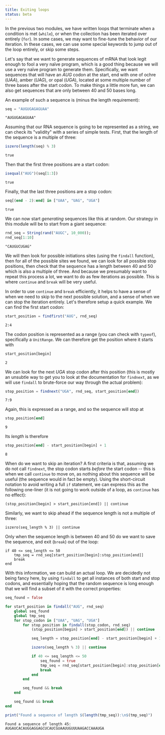 ```yaml
---
title: Exiting loops
status: beta
---
```


In the previous two modules, we have written loops that terminate when a
condition is met (`while`), or when the collection has been iterated over
entirely (`for`). In some cases, we may want to fine-tune the behavior of our
iteration. In these cases, we can use some special keywords to jump out of the
loop entirely, or skip some steps.

Let's say that we want to generate sequences of mRNA that look legit enough to
fool a very naïve program, which is a good thing because we will use a very
naïve program to generate them. Specifically, we want sequences that will have
an *AUG* codon at the start, end with one of ochre (*UAA*), amber (*UAG*), or
opal (*UGA*), located at some multiple number of three bases after the start
codon. To make things a little more fun, we can also get sequences that are
only between 40 and 50 bases long.

An example of such a sequence is (minus the length requirement):

````julia
seq = "AUGUGAGAGUAA"
````

````
"AUGUGAGAGUAA"
````

Assuming that our RNA sequence is going to be represented as a string, we can
check its "validity" with a series of simple tests. First, that the length of
the sequence is a multiple of three:

````julia
iszero(length(seq) % 3)
````

````
true
````

Then that the first three positions are a start codon:

````julia
isequal("AUG")(seq[1:3])
````

````
true
````

Finally, that the last three positions are a stop codon:

````julia
seq[(end - 2):end] in ["UAA", "UAG", "UGA"]
````

````
true
````

We can now start *generating* sequences like this at random. Our strategy in
this module will be to start from a giant sequence:

````julia
rnd_seq = String(rand("AUGC", 10_000));
rnd_seq[1:10]
````

````
"CAUGUCUGAG"
````

We will then look for possible initiations sites (using the `findall`
function), then for all of the possible sites we found, we can look for all
possible stop positions, then check that the sequence has a length between 40
and 50 which is also a multiple of three. And because we presumably want to
repeat this process a lot, we want to do as few iterations as possible. This
is where `continue` and `break` will be very useful.

In order to use `continue` and `break` efficiently, it helps to have a sense
of when we need to skip to the next possible solution, and a sense of when we
can stop the iteration entirely. Let's therefore setup a quick example. We can
find the first start codon:

````julia
start_position = findfirst("AUG", rnd_seq)
````

````
2:4
````

The codon position is represented as a range (you can check with `typeof`),
specifically a `UnitRange`. We can therefore get the position where it starts
with

````julia
start_position[begin]
````

````
2
````

We can look for the next *UGA* stop codon after this position (this is mostly
an unsubtle way to get you to look at the documentation for `findnext`, as we
will use `findall` to brute-force our way through the actual problem):

````julia
stop_position = findnext("UGA", rnd_seq, start_position[end])
````

````
7:9
````

Again, this is expressed as a range, and so the sequence will stop at

````julia
stop_position[end]
````

````
9
````

Its *length* is therefore

````julia
stop_position[end] - start_position[begin] + 1
````

````
8
````

When do we want to skip an iteration? A first criteria is that, assuming we do
not call `findnext`, the stop codon starts *before* the start codon -- this is
when we call `continue` to move on, as nothing about this sequence will be
useful (the sequence would in fact be empty). Using the short-circuit notation
to avoid writing a full `if` statement, we can express this as the following
one-liner (it is not going to work outside of a loop, as `continue` has no
effect):

~~~
(stop_position[begin] > start_position[end]) || continue
~~~

Similarly, we want to skip ahead if the sequence length is not a multiple of
three:

~~~
iszero(seq_length % 3) || continue
~~~

Only when the sequence length is between 40 and 50 do we want to save the
sequence, and exit (`break`) out of the loop:

~~~
if 40 <= seq_length <= 50
    tmp_seq = rnd_seq[start_position[begin]:stop_position[end]]
    break
end
~~~

With this information, we can build an actual loop. We are decidedly not being
fancy here, by using `findall` to get all instances of both start and stop
codons, and essentially hoping that the random sequence is long enough that we
will find a subset of it with the correct properties:

````julia
seq_found = false

for start_position in findall("AUG", rnd_seq)
    global seq_found
    global tmp_seq
    for stop_codon in ["UAA", "UAG", "UGA"]
        for stop_position in findall(stop_codon, rnd_seq)
            (stop_position[begin] > start_position[end]) || continue

            seq_length = stop_position[end] - start_position[begin] + 1

            iszero(seq_length % 3) || continue

            if 40 <= seq_length <= 50
                seq_found = true
                tmp_seq = rnd_seq[start_position[begin]:stop_position[end]]
                break
            end
        end

        seq_found && break
    end

    seq_found && break
end
````

````julia
print("Found a sequence of length $(length(tmp_seq)):\n$(tmp_seq)")
````

````
Found a sequence of length 45:
AUGAUCACAUGGAGGAGCUCAUCGUAAUUGUUUAAGACCAAAUGA
````

